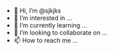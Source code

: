 - 👋 Hi, I’m @sjkjks
- 👀 I’m interested in ...
- 🌱 I’m currently learning ...
- 💞️ I’m looking to collaborate on ...
- 📫 How to reach me ...

<!---
sjkjks/sjkjks is a ✨ special ✨ repository because its `README.md` (this file) appears on your GitHub profile.
You can click the Preview link to take a look at your changes.
--->
